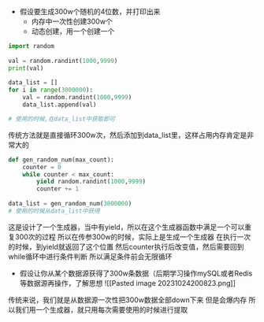 - 假设要生成300w个随机的4位数，并打印出来
	- 内存中一次性创建300w个
	- 动态创建，用一个创建一个

```python
import random  
  
val = random.randint(1000,9999)  
print(val)  
  
data_list = []  
for i in range(3000000):  
    val = random.randint(1000,9999)  
    data_list.append(val)  

# 使用的时候,在data_list中获取即可  
```
传统方法就是直接循环300w次，然后添加到data_list里，这样占用内存肯定是非常大的
```python
def gen_random_num(max_count):  
    counter = 0  
    while counter < max_count:  
        yield random.randint(1000,9999)  
        counter += 1  
  
data_list = gen_random_num(3000000)  
# 使用的时候从data_list中获得
```
这是设计了一个生成器，当中有yield，所以在这个生成器函数中满足一个可以重复300次的过程
所以在传参300w的时候，实际上是生成一个生成器
在执行一次的时候，到yield就返回了这个位置
然后counter执行后改变值，然后需要回到while循环中进行条件判断
所以满足条件前会无限循环

- 假设让你从某个数据源获得了300w条数据（后期学习操作mySQL或者Redis等数据源再操作，了解思想
![[Pasted image 20231024200823.png]]

传统来说，我们就是从数据源一次性把300w数据全部down下来
但是会爆内存
所以我们用一个生成器，就只用每次需要使用的时候进行提取
